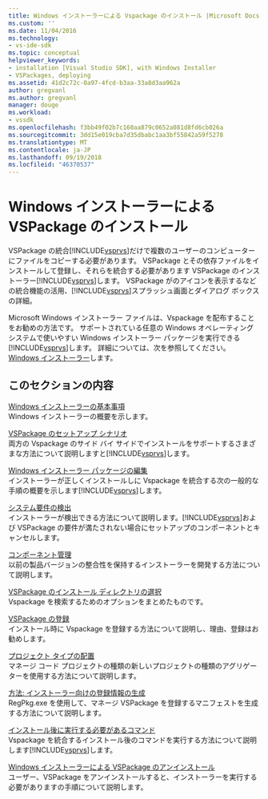 ```yaml
---
title: Windows インストーラーによる Vspackage のインストール |Microsoft Docs
ms.custom: ''
ms.date: 11/04/2016
ms.technology:
- vs-ide-sdk
ms.topic: conceptual
helpviewer_keywords:
- installation [Visual Studio SDK], with Windows Installer
- VSPackages, deploying
ms.assetid: 41d2c72c-0a97-4fcd-b3aa-33a8d3aa962a
author: gregvanl
ms.author: gregvanl
manager: douge
ms.workload:
- vssdk
ms.openlocfilehash: f3bb49f02b7c160aa879c0652a081d8fd6cb026a
ms.sourcegitcommit: 3dd15e019cba7d35dbabc1aa3bf55842a59f5278
ms.translationtype: MT
ms.contentlocale: ja-JP
ms.lasthandoff: 09/19/2018
ms.locfileid: "46370537"
---
```

# <a name="installing-vspackages-with-windows-installer"></a>Windows インストーラーによる VSPackage のインストール
VSPackage の統合[!INCLUDE[vsprvs](../../code-quality/includes/vsprvs_md.md)]だけで複数のユーザーのコンピューターにファイルをコピーする必要があります。 VSPackage とその依存ファイルをインストールして登録し、それらを統合する必要があります VSPackage のインストーラー[!INCLUDE[vsprvs](../../code-quality/includes/vsprvs_md.md)]します。 VSPackage がのアイコンを表示するなどの統合機能の活用、[!INCLUDE[vsprvs](../../code-quality/includes/vsprvs_md.md)]スプラッシュ画面とダイアログ ボックスの詳細。  
  
 Microsoft Windows インストーラー ファイルは、Vspackage を配布することをお勧めの方法です。 サポートされている任意の Windows オペレーティング システムで使いやすい Windows インストーラー パッケージを実行できる[!INCLUDE[vsprvs](../../code-quality/includes/vsprvs_md.md)]します。 詳細については、次を参照してください。 [Windows インストーラー](https://msdn.microsoft.com/library/121be21b-b916-43e2-8f10-8b080516d2a0)します。  
  
## <a name="in-this-section"></a>このセクションの内容  
 [Windows インストーラーの基本事項](../../extensibility/internals/windows-installer-basics.md)  
 Windows インストーラーの概要を示します。  
  
 [VSPackage のセットアップ シナリオ](../../extensibility/internals/vspackage-setup-scenarios.md)  
 両方の Vspackage のサイド バイ サイドでインストールをサポートするさまざまな方法について説明しますと[!INCLUDE[vsprvs](../../code-quality/includes/vsprvs_md.md)]します。  
  
 [Windows インストーラー パッケージの編集](../../extensibility/internals/authoring-a-windows-installer-package.md)  
 インストーラーが正しくインストールしに Vspackage を統合する次の一般的な手順の概要を示します[!INCLUDE[vsprvs](../../code-quality/includes/vsprvs_md.md)]します。  
  
 [システム要件の検出](../../extensibility/internals/detecting-system-requirements.md)  
 インストーラーが検出できる方法について説明します。[!INCLUDE[vsprvs](../../code-quality/includes/vsprvs_md.md)]および VSPackage の要件が満たされない場合にセットアップのコンポーネントとキャンセルします。  
  
 [コンポーネント管理](../../extensibility/internals/component-management.md)  
 以前の製品バージョンの整合性を保持するインストーラーを開発する方法について説明します。  
  
 [VSPackage のインストール ディレクトリの選択](../../extensibility/internals/choosing-the-installation-directory-for-a-vspackage.md)  
 Vspackage を検索するためのオプションをまとめたものです。  
  
 [VSPackage の登録](../../extensibility/internals/vspackage-registration.md)  
 インストール時に Vspackage を登録する方法について説明し、理由、登録はお勧めします。  
  
 [プロジェクト タイプの配置](../../extensibility/internals/deploying-project-types.md)  
 マネージ コード プロジェクトの種類の新しいプロジェクトの種類のアグリゲーターを使用する方法について説明します。  
  
 [方法: インストーラー向けの登録情報の生成](../../extensibility/internals/how-to-generate-registry-information-for-an-installer.md)  
 RegPkg.exe を使用して、マネージ VSPackage を登録するマニフェストを生成する方法について説明します。  
  
 [インストール後に実行する必要があるコマンド](../../extensibility/internals/commands-that-must-be-run-after-installation.md)  
 Vspackage を統合するインストール後のコマンドを実行する方法について説明します[!INCLUDE[vsprvs](../../code-quality/includes/vsprvs_md.md)]します。  
  
 [Windows インストーラーによる VSPackage のアンインストール](../../extensibility/internals/uninstalling-a-vspackage-with-windows-installer.md)  
 ユーザー、VSPackage をアンインストールすると、インストーラーを実行する必要がありますの手順について説明します。  
